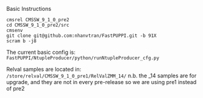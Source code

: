 Basic Instructions

```
cmsrel CMSSW_9_1_0_pre2
cd CMSSW_9_1_0_pre2/src
cmsenv
git clone git@github.com:nhanvtran/FastPUPPI.git -b 91X
scram b -j8
```

The current basic config is:
`FastPUPPI/NtupleProducer/python/runNtupleProducer_cfg.py`

Relval samples are located in:
`/store/relval/CMSSW_9_1_0_pre1/RelValZMM_14/`
n.b. the \_14 samples are for upgrade, and they are not in every pre-release so we are using pre1 instead of pre2
